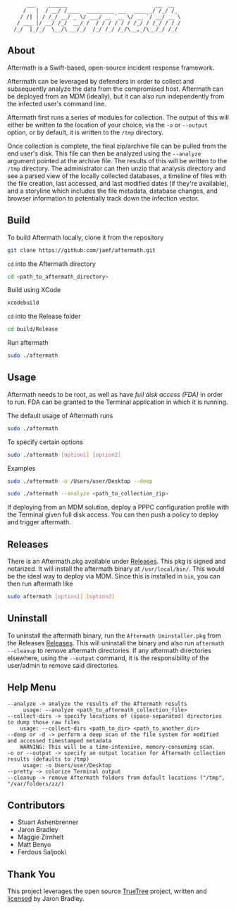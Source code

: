 ```  
      ___    ______                            __  __
     /   |  / __/ /____  _________ ___  ____ _/ /_/ /_
    / /| | / /_/ __/ _ \/ ___/ __ `__ \/ __ `/ __/ __ \
   / ___ |/ __/ /_/  __/ /  / / / / / / /_/ / /_/ / / /
  /_/  |_/_/  \__/\___/_/  /_/ /_/ /_/\__,_/\__/_/ /_/
```

## About
Aftermath is a  Swift-based, open-source incident response framework.

Aftermath can be leveraged by defenders in order to collect and subsequently analyze the data from the compromised host. Aftermath can be deployed from an MDM (ideally), but it can also run independently from the infected user's command line. 

Aftermath first runs a series of modules for collection. The output of this will either be written to the location of your choice, via the `-o` or `--output` option, or by default, it is written to the `/tmp` directory.

Once collection is complete, the final zip/archive file can be pulled from the end user's disk. This file can then be analyzed using the `--analyze` argument pointed at the archive file. The results of this will be written to the `/tmp` directory. The administrator can then unzip that analysis directory and see a parsed view of the locally collected databases, a timeline of files with the file creation, last accessed, and last modified dates (if they're available), and a storyline which includes the file metadata, database changes, and browser information to potentially track down the infection vector.


## Build
To build Aftermath locally, clone it from the repository
```bash
git clone https://github.com/jamf/aftermath.git
```
`cd` into the Aftermath directory
```bash
cd <path_to_aftermath_directory>
```
Build using XCode
```bash
xcodebuild
``` 
`cd` into the Release folder
```bash
cd build/Release
```
Run aftermath
```bash
sudo ./aftermath
```

## Usage
Aftermath needs to be root, as well as have *full disk access (FDA)* in order to run. FDA can be granted to the Terminal application in which it is running.

The default usage of Aftermath runs 
```bash
sudo ./aftermath
```
To specify certain options
```bash
sudo ./aftermath [option1] [option2]
```
Examples
```bash
sudo ./aftermath -o /Users/user/Desktop --deep
```
```bash
sudo ./aftermath --analyze <path_to_collection_zip>
```

If deploying from an MDM solution, deploy a PPPC configuration profile with the Terminal given full disk access. You can then push a policy to deploy and trigger aftermath.

## Releases
There is an Aftermath.pkg available under [Releases](https://github.com/jamf/aftermath/releases). This pkg is signed and notarized. It will install the aftermath binary at `/usr/local/bin/`. This would be the ideal way to deploy via MDM. Since this is installed in `bin`, you can then run aftermath like
```bash
sudo aftermath [option1] [option2]
```

## Uninstall
To uninstall the aftermath binary, run the `Aftermath Uninstaller.pkg` from the Releases [Releases](https://github.com/jamf/aftermath/releases). This will uninstall the binary and also run `aftermath --cleanup` to remove aftermath directories. If any aftermath directories elsewhere, using the `--output` command, it is the responsibility of the user/admin to remove said directories.

## Help Menu

```
--analyze -> analyze the results of the Aftermath results
     usage: --analyze <path_to_aftermath_collection_file>
--collect-dirs -> specify locations of (space-separated) directories to dump those raw files
    usage: --collect-dirs <path_to_dir> <path_to_another_dir>
--deep or -d -> perform a deep scan of the file system for modified and accessed timestamped metadata
    WARNING: This will be a time-intensive, memory-consuming scan.
-o or --output -> specify an output location for Aftermath collection results (defaults to /tmp)
     usage: -o Users/user/Desktop
--pretty -> colorize Terminal output
--cleanup -> remove Aftermath folders from default locations ("/tmp", "/var/folders/zz/) 
```

## Contributors
- Stuart Ashenbrenner
- Jaron Bradley
- Maggie Zirnhelt
- Matt Benyo
- Ferdous Saljooki

## Thank You
This project leverages the open source [TrueTree](https://github.com/themittenmac/TrueTree) project, written and [licensed](https://github.com/themittenmac/TrueTree/blob/master/license.md) by Jaron Bradley. 
